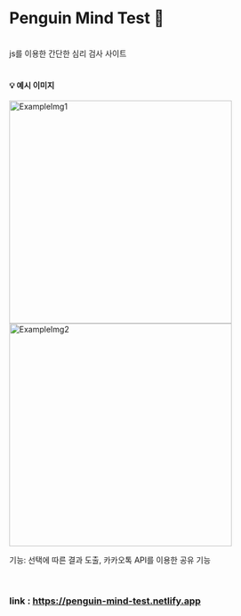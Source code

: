 # Penguin Mind Test 🐧
</br>js를 이용한 간단한 심리 검사 사이트
</br></br>

#### 💡 예시 이미지

<img width="400" alt="ExampleImg1" src="https://github.com/user-attachments/assets/268ae4fa-06c6-47c1-8e94-22094fea31e4">
</br>
<img width="400" alt="ExampleImg2" src="https://github.com/user-attachments/assets/864916ee-714e-4225-bcc3-ce80d82aafaf"> 

</br>

기능: 선택에 따른 결과 도출, 카카오톡 API를 이용한 공유 기능

</br>

### link : https://penguin-mind-test.netlify.app
